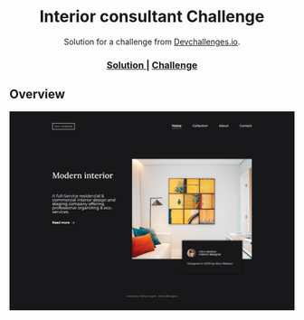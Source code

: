 <!-- Please update value in the {}  -->

<h1 align="center">Interior consultant Challenge</h1>

<div align="center">
   Solution for a challenge from  <a href="http://devchallenges.io" target="_blank">Devchallenges.io</a>.
</div>

<div align="center">
  <h3>
    <a href="https://mathyscogne.github.io/interior-consultant/">
      Solution
    </a>
    <span> | </span>
    <a href="https://devchallenges.io/challenges/Jymh2b2FyebRTUljkNcb">
      Challenge
    </a>
  </h3>
</div>

<!-- OVERVIEW -->

## Overview

![screenshot](https://github.com/MathysCogne/interior-consultant/blob/master/assets/screencapture-127-0-0-1-5500-2023-05-28-01_12_00.png)

